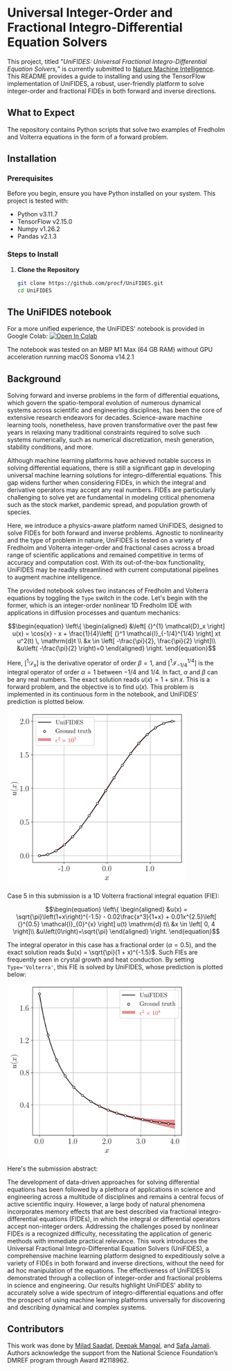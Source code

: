 # Universal Integer-Order and Fractional Integro-Differential Equation Solvers

This project, titled "*UniFIDES: Universal Fractional Integro-Differential Equation Solvers,*" is currently submitted to [Nature Machine Intelligence](https://www.nature.com/natmachintell/). This README provides a guide to installing and using the TensorFlow implementation of UniFIDES, a robust, user-friendly platform to solve integer-order and fractional FIDEs in both forward and inverse directions.

## What to Expect
The repository contains Python scripts that solve two examples of Fredholm and Volterra equations in the form of a forward problem.

## Installation

### Prerequisites
Before you begin, ensure you have Python installed on your system. This project is tested with:
- Python v3.11.7
- TensorFlow v2.15.0
- Numpy v1.26.2
- Pandas v2.1.3

### Steps to Install
1. **Clone the Repository**
   ```bash
   git clone https://github.com/procf/UniFIDES.git
   cd UniFIDES
## The UniFIDES notebook

For a more unified experience, the UniFIDES' notebook is provided in Google Colab:
  [![Open In Colab](https://colab.research.google.com/assets/colab-badge.svg)](https://colab.research.google.com/github/procf/UniFIDES/blob/main/UniFIDES.ipynb)

The notebook was tested on an MBP M1 Max (64 GB RAM) without GPU acceleration running macOS Sonoma v14.2.1 


## Background

Solving forward and inverse problems in the form of differential equations, which govern the spatio-temporal evolution of numerous dynamical systems across scientific and engineering disciplines, has been the core of extensive research endeavors for decades. Science-aware machine learning tools, nonetheless, have proven transformative over the past few years in relaxing many traditional constraints required to solve such systems numerically, such as numerical discretization, mesh generation, stability conditions, and more.

Although machine learning platforms have achieved notable success in solving differential equations, there is still a significant gap in developing universal machine learning solutions for integro-differential equations. This gap widens further when considering FIDEs, in which the integral and derivative operators may accept any real numbers. FIDEs are particularly challenging to solve yet are fundamental in modeling critical phenomena such as the stock market, pandemic spread, and population growth of species.

Here, we introduce a physics-aware platform named UniFIDES, designed to solve FIDEs for both forward and inverse problems. Agnostic to nonlinearity and the type of problem in nature, UniFIDES is tested on a variety of Fredholm and Volterra integer-order and fractional cases across a broad range of scientific applications and remained competitive in terms of accuracy and computation cost. With its out-of-the-box functionality, UniFIDES may be readily streamlined with current computational pipelines to augment machine intelligence.

The provided notebook solves two instances of Fredholm and Volterra equations by toggling the `Type` switch in the code. Let's begin with the former, which is an integer-order nonlinear 1D Fredholm IDE with applications in diffusion processes and quantum mechanics:

```math
\begin{equation}
\left\{
\begin{aligned}
&\left[ {}^{1} \mathcal{D}_x \right] u(x) = \cos{x} - x + \frac{1}{4}\left[ {}^1 \mathcal{I}_{-1/4}^{1/4} \right] xt u^2(t) \, \mathrm{d}t \\
&x \in \left[ -\frac{\pi}{2}, \frac{\pi}{2} \right]\\
&u\left( -\frac{\pi}{2} \right)=0
\end{aligned}
\right.
\end{equation}
```

Here, $`\left[ {}^{1} \mathcal{D}_x \right]`$ is the derivative operator of order $`\beta=1`$, and $`\left[ {}^1 \mathcal{I}_{-1/4}^{1/4} \right]`$ is the integral operator of order $\alpha=1$ between $`-1/4`$ and $`1/4`$. In fact, $`\alpha`$ and $`\beta`$ can be any real numbers. The exact solution reads $`u(x) = 1 + \sin{x}`$. This is a forward problem, and the objective is to find $`u(x)`$. This problem is implemented in its continuous form in the notebook, and UniFIDES' prediction is plotted below.

<img src="Case1_Integer_order_Fredholm.png" height="400">

Case 5 in this submission is a 1D Volterra fractional integral equation (FIE):

```math
\begin{equation}
\left\{
\begin{aligned}
&u(x) = \sqrt{\pi}\left(1+x\right)^{-1.5} - 0.02\frac{x^3}{1+x} + 0.01x^{2.5}\left[ {}^{0.5} \mathcal{I}_{0}^{x} \right] u(t) \mathrm{d} t\\
&x \in \left[ 0, 4 \right]\\
&u\left(0\right)=\sqrt{\pi}
\end{aligned}
\right.
\end{equation}
```

The integral operator in this case has a fractional order ($`\alpha = 0.5`$), and the exact solution reads $`u(x) = \sqrt{\pi}(1 + x)^{-1.5}`$. Such FIEs are frequently seen in crystal growth and heat conduction. By setting `Type='Volterra'`, this FIE is solved by UniFIDES, whose prediction is plotted below:

<img src="Case5_Fractional_order_Volterra.png" height="400">



Here's the submission abstract: 

The development of data-driven approaches for solving differential equations has been followed by a plethora of applications in science and engineering across a multitude of disciplines and remains a central focus of active scientific inquiry. However, a large body of natural phenomena incorporates memory effects that are best described via fractional integro-differential equations (FIDEs), in which the integral or differential operators accept non-integer orders. Addressing the challenges posed by nonlinear FIDEs is a recognized difficulty, necessitating the application of generic methods with immediate practical relevance. This work introduces the Universal Fractional Integro-Differential Equation Solvers (UniFIDES), a comprehensive machine learning platform designed to expeditiously solve a variety of FIDEs in both forward and inverse directions, without the need for ad hoc manipulation of the equations. The effectiveness of UniFIDES is demonstrated through a collection of integer-order and fractional problems in science and engineering. Our results highlight UniFIDES' ability to accurately solve a wide spectrum of integro-differential equations and offer the prospect of using machine learning platforms universally for discovering and describing dynamical and complex systems.

## Contributors
This work was done by [Milad Saadat](https://scholar.google.com/citations?user=PPLvVmEAAAAJ&hl=en&authuser=1), [Deepak Mangal](https://scholar.google.com/citations?user=AoYKLW4AAAAJ&hl=en), and [Safa Jamali](https://scholar.google.com/citations?user=D1asaYIAAAAJ&hl=en). Authors acknowledge the support from the National Science Foundation’s DMREF
program through Award \#2118962.
